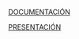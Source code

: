 [DOCUMENTACIÓN](https://github.com/iesgrancapitan-1DAWB-2223-ED/trabajoside-grupo_7/blob/main/detoro_luque_vaquero/Documento_PyCharm%20y%20JS%20Bin.pdf)

[PRESENTACIÓN](https://github.com/iesgrancapitan-1DAWB-2223-ED/trabajoside-grupo_7/blob/main/detoro_luque_vaquero/PyCharm%20y%20JS%20Bin.pdf)
